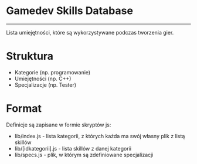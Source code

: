 Gamedev Skills Database
=======================
-----------------------

Lista umiejętności, które są wykorzystywane podczas tworzenia gier.

Struktura
=========

- Kategorie (np. programowanie)
- Umiejętności (np. C++)
- Specjalizacje (np. Tester)

Format
======

Definicje są zapisane w formie skryptów js:

- lib/index.js - lista kategorii, z których każda ma swój własny plik z listą skillów
- lib/[idkategorii].js - lista skillów z danej kategorii
- lib/specs.js - plik, w którym są zdefiniowane specjalizacji
